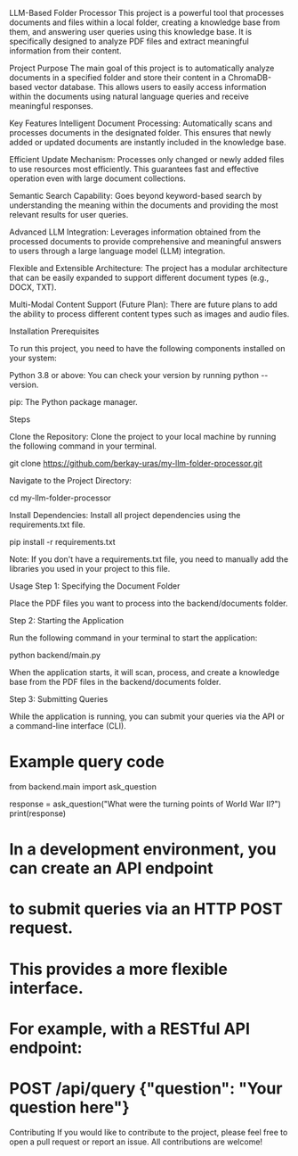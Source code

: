 LLM-Based Folder Processor
This project is a powerful tool that processes documents and files within a local folder, creating a knowledge base from them, and answering user queries using this knowledge base. It is specifically designed to analyze PDF files and extract meaningful information from their content.

Project Purpose
The main goal of this project is to automatically analyze documents in a specified folder and store their content in a ChromaDB-based vector database. This allows users to easily access information within the documents using natural language queries and receive meaningful responses.

Key Features
Intelligent Document Processing: Automatically scans and processes documents in the designated folder. This ensures that newly added or updated documents are instantly included in the knowledge base.

Efficient Update Mechanism: Processes only changed or newly added files to use resources most efficiently. This guarantees fast and effective operation even with large document collections.

Semantic Search Capability: Goes beyond keyword-based search by understanding the meaning within the documents and providing the most relevant results for user queries.

Advanced LLM Integration: Leverages information obtained from the processed documents to provide comprehensive and meaningful answers to users through a large language model (LLM) integration.

Flexible and Extensible Architecture: The project has a modular architecture that can be easily expanded to support different document types (e.g., DOCX, TXT).

Multi-Modal Content Support (Future Plan): There are future plans to add the ability to process different content types such as images and audio files.

Installation
Prerequisites

To run this project, you need to have the following components installed on your system:

Python 3.8 or above: You can check your version by running python --version.

pip: The Python package manager.

Steps

Clone the Repository: Clone the project to your local machine by running the following command in your terminal.

git clone https://github.com/berkay-uras/my-llm-folder-processor.git

Navigate to the Project Directory:

cd my-llm-folder-processor

Install Dependencies: Install all project dependencies using the requirements.txt file.

pip install -r requirements.txt

Note: If you don't have a requirements.txt file, you need to manually add the libraries you used in your project to this file.

Usage
Step 1: Specifying the Document Folder

Place the PDF files you want to process into the backend/documents folder.

Step 2: Starting the Application

Run the following command in your terminal to start the application:

python backend/main.py

When the application starts, it will scan, process, and create a knowledge base from the PDF files in the backend/documents folder.

Step 3: Submitting Queries

While the application is running, you can submit your queries via the API or a command-line interface (CLI).

# Example query code
from backend.main import ask_question

response = ask_question("What were the turning points of World War II?")
print(response)

# In a development environment, you can create an API endpoint
# to submit queries via an HTTP POST request.
# This provides a more flexible interface.
# For example, with a RESTful API endpoint:
# POST /api/query {"question": "Your question here"}

Contributing
If you would like to contribute to the project, please feel free to open a pull request or report an issue. All contributions are welcome!
